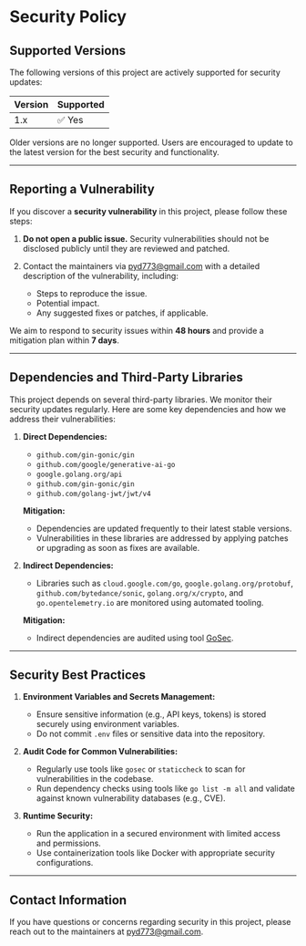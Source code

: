 # Security Policy

## Supported Versions

The following versions of this project are actively supported for security updates:

| Version     | Supported          |
|-------------|--------------------|
| 1.x         | ✅ Yes            |

Older versions are no longer supported. Users are encouraged to update to the latest version for the best security and functionality.

---

## Reporting a Vulnerability

If you discover a **security vulnerability** in this project, please follow these steps:

1. **Do not open a public issue.** Security vulnerabilities should not be disclosed publicly until they are reviewed and patched.
2. Contact the maintainers via [pyd773@gmail.com](mailto:pyd773@gmail.com) with a detailed description of the vulnerability, including:

   - Steps to reproduce the issue.
   - Potential impact.
   - Any suggested fixes or patches, if applicable.

We aim to respond to security issues within **48 hours** and provide a mitigation plan within **7 days**.

---

## Dependencies and Third-Party Libraries

This project depends on several third-party libraries. We monitor their security updates regularly. Here are some key dependencies and how we address their vulnerabilities:

1. **Direct Dependencies:**
   - `github.com/gin-gonic/gin`
   - `github.com/google/generative-ai-go`
   - `google.golang.org/api`
   - `github.com/gin-gonic/gin`
   - `github.com/golang-jwt/jwt/v4`

   **Mitigation:**
   - Dependencies are updated frequently to their latest stable versions.
   - Vulnerabilities in these libraries are addressed by applying patches or upgrading as soon as fixes are available.

2. **Indirect Dependencies:**
   - Libraries such as `cloud.google.com/go`, `google.golang.org/protobuf`, `github.com/bytedance/sonic`, `golang.org/x/crypto`, and `go.opentelemetry.io` are monitored using automated tooling.

   **Mitigation:**
   - Indirect dependencies are audited using tool [GoSec](https://github.com/securego/gosec).

---

## Security Best Practices

1. **Environment Variables and Secrets Management:**
   - Ensure sensitive information (e.g., API keys, tokens) is stored securely using environment variables.
   - Do not commit `.env` files or sensitive data into the repository.

2. **Audit Code for Common Vulnerabilities:**
   - Regularly use tools like `gosec` or `staticcheck` to scan for vulnerabilities in the codebase.
   - Run dependency checks using tools like `go list -m all` and validate against known vulnerability databases (e.g., CVE).

3. **Runtime Security:**
   - Run the application in a secured environment with limited access and permissions.
   - Use containerization tools like Docker with appropriate security configurations.

---

## Contact Information

If you have questions or concerns regarding security in this project, please reach out to the maintainers at [pyd773@gmail.com](mailto:pyd773@gmail.com).
